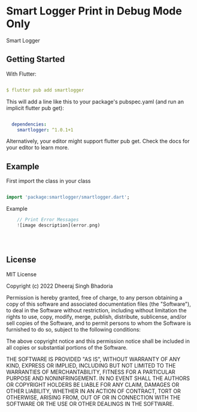 # Smart Logger Print in Debug Mode Only

Smart Logger

## Getting Started

With Flutter:

```yaml

$ flutter pub add smartlogger

```

This will add a line like this to your package's pubspec.yaml (and run an implicit flutter pub get):

```yaml

  dependencies:
    smartlogger: ^1.0.1+1

```

Alternatively, your editor might support flutter pub get. Check the docs for your editor to learn more.

## Example 

First import the class in your class 

```dart

import 'package:smartlogger/smartlogger.dart';

```

Example 

```dart
    // Print Error Messages
    ![image description](error.png)





```


## License

MIT License

Copyright (c) 2022 Dheeraj Singh Bhadoria

Permission is hereby granted, free of charge, to any person obtaining a copy
of this software and associated documentation files (the "Software"), to deal
in the Software without restriction, including without limitation the rights
to use, copy, modify, merge, publish, distribute, sublicense, and/or sell
copies of the Software, and to permit persons to whom the Software is
furnished to do so, subject to the following conditions:

The above copyright notice and this permission notice shall be included in all
copies or substantial portions of the Software.

THE SOFTWARE IS PROVIDED "AS IS", WITHOUT WARRANTY OF ANY KIND, EXPRESS OR
IMPLIED, INCLUDING BUT NOT LIMITED TO THE WARRANTIES OF MERCHANTABILITY,
FITNESS FOR A PARTICULAR PURPOSE AND NONINFRINGEMENT. IN NO EVENT SHALL THE
AUTHORS OR COPYRIGHT HOLDERS BE LIABLE FOR ANY CLAIM, DAMAGES OR OTHER
LIABILITY, WHETHER IN AN ACTION OF CONTRACT, TORT OR OTHERWISE, ARISING FROM,
OUT OF OR IN CONNECTION WITH THE SOFTWARE OR THE USE OR OTHER DEALINGS IN THE
SOFTWARE.
